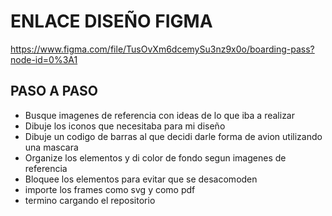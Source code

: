 # ENLACE DISEÑO FIGMA
https://www.figma.com/file/TusOvXm6dcemySu3nz9x0o/boarding-pass?node-id=0%3A1
## PASO A PASO

- Busque imagenes de referencia con ideas de lo que iba a  realizar
- Dibuje los iconos que necesitaba para mi diseño
- Dibuje un codigo de barras al que decidi darle forma de avion utilizando una mascara
- Organize los elementos y di color de fondo segun imagenes de referencia
- Bloquee los elementos para evitar que se desacomoden 
- importe los frames como svg y como pdf
- termino cargando el repositorio

#